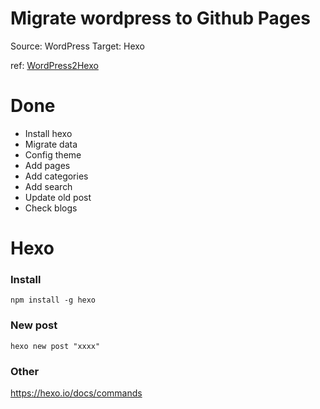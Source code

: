 # Migrate wordpress to Github Pages 
Source: WordPress
Target: Hexo

ref: [WordPress2Hexo](https://hexo.io/zh-cn/docs/migration#WordPress)
# Done
- Install hexo
- Migrate data
- Config theme
- Add pages
- Add categories
- Add search
- Update old post
- Check blogs

# Hexo

### Install 
```
npm install -g hexo
```

### New post 
```
hexo new post "xxxx"
```

### Other 
https://hexo.io/docs/commands

